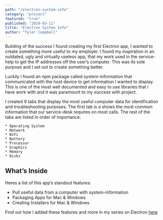 ```yaml
---
path: "/electron-system-info"
category: "project"
featured: "true"
published: "2020-03-11"
title: "Electron System Info"   
author: "Tyler Campbell"
---
```

Building of the success I found creating my first Electron app, I wanted to create something more useful to my employer. I found my inspiration in an outdated, ugly and virtually useless app, that my work used in the service-help to get the IP addresses off the user’s computer.  This was its sole purpose and I set out to create something better.

Luckily i found an npm package called system-information that communicated with the host device to get information I wanted to display. This is one of the most well documented and easy to use libraries that i have work with and it was paramount to my success with project. 

I created 9 tabs that display the most useful computer data for identification and troubleshooting purposes. The first tab is a shows the most common information that our service-desk requires on most calls. The rest of the tabs are listed in order of importance:

	* Operating System 
	* Network
	* WiFi
	* Battery
	* Processor
	* Graphics
	* Memory
	* Disks

## What’s Inside
Heres a list of this app’s standout features:

* Pull useful data from a computer with system-information 
* Packaging Apps for Mac & Windows
* Creating Installers for Mac & Windows

Find out how I added these features and more in my series on Electron [here](link_to_page)
